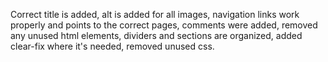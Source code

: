 Correct title is added, 
alt is added for all images, 
navigation links work properly and points to the correct pages, 
comments were added, 
removed any unused html elements, 
dividers and sections are organized, 
added clear-fix where it's needed, 
removed unused css.
